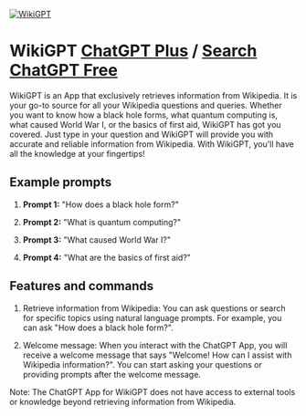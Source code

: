 
[![WikiGPT](https://files.oaiusercontent.com/file-bhuJtPQljvRwCA3djDXSwGKN?se=2123-10-17T06%3A00%3A38Z&sp=r&sv=2021-08-06&sr=b&rscc=max-age%3D31536000%2C%20immutable&rscd=attachment%3B%20filename%3Dcc58b8ab-6027-4727-b417-689c49bc2006.png&sig=sXUFBOewLisQLBkPc%2BdgOdCij4v0eQPnFK3UbVAGSeo%3D)](https://chat.openai.com/g/g-15rSBADyl-wikigpt)

# WikiGPT [ChatGPT Plus](https://chat.openai.com/g/g-15rSBADyl-wikigpt) / [Search ChatGPT Free](https://gptcall.net/index.html#/?search=WikiGPT)

WikiGPT is an App that exclusively retrieves information from Wikipedia. It is your go-to source for all your Wikipedia questions and queries. Whether you want to know how a black hole forms, what quantum computing is, what caused World War I, or the basics of first aid, WikiGPT has got you covered. Just type in your question and WikiGPT will provide you with accurate and reliable information from Wikipedia. With WikiGPT, you'll have all the knowledge at your fingertips!

## Example prompts

1. **Prompt 1:** "How does a black hole form?"

2. **Prompt 2:** "What is quantum computing?"

3. **Prompt 3:** "What caused World War I?"

4. **Prompt 4:** "What are the basics of first aid?"

## Features and commands

1. Retrieve information from Wikipedia: You can ask questions or search for specific topics using natural language prompts. For example, you can ask "How does a black hole form?".

2. Welcome message: When you interact with the ChatGPT App, you will receive a welcome message that says "Welcome! How can I assist with Wikipedia information?". You can start asking your questions or providing prompts after the welcome message.

Note: The ChatGPT App for WikiGPT does not have access to external tools or knowledge beyond retrieving information from Wikipedia.



